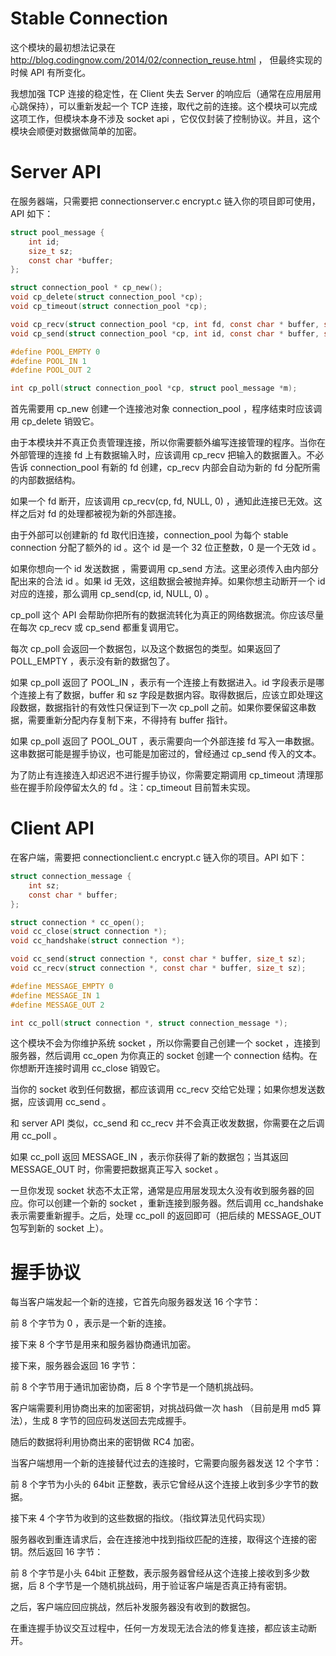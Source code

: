 Stable Connection
=================

这个模块的最初想法记录在 http://blog.codingnow.com/2014/02/connection_reuse.html ， 但最终实现的时候 API 有所变化。

我想加强 TCP 连接的稳定性，在 Client 失去 Server 的响应后（通常在应用层用心跳保持），可以重新发起一个 TCP 连接，取代之前的连接。这个模块可以完成这项工作，但模块本身不涉及 socket api ，它仅仅封装了控制协议。并且，这个模块会顺便对数据做简单的加密。

Server API
==========

在服务器端，只需要把 connectionserver.c encrypt.c 链入你的项目即可使用，API 如下：

```C
struct pool_message {
	int id;
	size_t sz;
	const char *buffer;
};

struct connection_pool * cp_new();
void cp_delete(struct connection_pool *cp);
void cp_timeout(struct connection_pool *cp);

void cp_recv(struct connection_pool *cp, int fd, const char * buffer, size_t sz);
void cp_send(struct connection_pool *cp, int id, const char * buffer, size_t sz);

#define POOL_EMPTY 0
#define POOL_IN 1
#define POOL_OUT 2

int cp_poll(struct connection_pool *cp, struct pool_message *m);
```

首先需要用 cp_new 创建一个连接池对象 connection_pool ，程序结束时应该调用 cp_delete 销毁它。

由于本模块并不真正负责管理连接，所以你需要额外编写连接管理的程序。当你在外部管理的连接 fd 上有数据输入时，应该调用 cp_recv 把输入的数据置入。不必告诉 connection_pool 有新的 fd 创建，cp_recv 内部会自动为新的 fd 分配所需的内部数据结构。

如果一个 fd 断开，应该调用 cp_recv(cp, fd, NULL, 0) ，通知此连接已无效。这样之后对 fd 的处理都被视为新的外部连接。

由于外部可以创建新的 fd 取代旧连接，connection_pool 为每个 stable connection 分配了额外的 id 。这个 id 是一个 32 位正整数，0 是一个无效 id 。

如果你想向一个 id 发送数据 ，需要调用 cp_send 方法。这里必须传入由内部分配出来的合法 id 。如果 id 无效，这组数据会被抛弃掉。如果你想主动断开一个 id 对应的连接，那么调用 cp_send(cp, id, NULL, 0) 。

cp_poll 这个 API 会帮助你把所有的数据流转化为真正的网络数据流。你应该尽量在每次 cp_recv 或 cp_send 都重复调用它。

每次 cp_poll 会返回一个数据包，以及这个数据包的类型。如果返回了 POLL_EMPTY ，表示没有新的数据包了。

如果 cp_poll 返回了 POOL_IN ，表示有一个连接上有数据进入。id 字段表示是哪个连接上有了数据，buffer 和 sz 字段是数据内容。取得数据后，应该立即处理这段数据，数据指针的有效性只保证到下一次 cp_poll 之前。如果你要保留这串数据，需要重新分配内存复制下来，不得持有 buffer 指针。

如果 cp_poll 返回了 POOL_OUT ，表示需要向一个外部连接 fd 写入一串数据。这串数据可能是握手协议，也可能是加密过的，曾经通过 cp_send 传入的文本。

为了防止有连接连入却迟迟不进行握手协议，你需要定期调用 cp_timeout 清理那些在握手阶段停留太久的 fd 。注：cp_timeout 目前暂未实现。

Client API
==========

在客户端，需要把 connectionclient.c encrypt.c 链入你的项目。API 如下：

```C
struct connection_message {
	int sz;
	const char * buffer;
};

struct connection * cc_open();
void cc_close(struct connection *);
void cc_handshake(struct connection *);

void cc_send(struct connection *, const char * buffer, size_t sz);
void cc_recv(struct connection *, const char * buffer, size_t sz);

#define MESSAGE_EMPTY 0
#define MESSAGE_IN 1
#define MESSAGE_OUT 2

int cc_poll(struct connection *, struct connection_message *);
```

这个模块不会为你维护系统 socket ，所以你需要自己创建一个 socket ，连接到服务器，然后调用 cc_open 为你真正的 socket 创建一个 connection 结构。在你想断开连接时调用 cc_close 销毁它。

当你的 socket 收到任何数据，都应该调用 cc_recv 交给它处理；如果你想发送数据，应该调用 cc_send 。

和 server API 类似，cc_send 和 cc_recv 并不会真正收发数据，你需要在之后调用 cc_poll 。

如果 cc_poll 返回 MESSAGE_IN ，表示你获得了新的数据包；当其返回 MESSAGE_OUT 时，你需要把数据真正写入 socket 。

一旦你发现 socket 状态不太正常，通常是应用层发现太久没有收到服务器的回应。你可以创建一个新的 socket ，重新连接到服务器。然后调用 cc_handshake 表示需要重新握手。之后，处理 cc_poll 的返回即可（把后续的 MESSAGE_OUT 包写到新的 socket 上）。

握手协议
========

每当客户端发起一个新的连接，它首先向服务器发送 16 个字节：

前 8 个字节为 0 ，表示是一个新的连接。

接下来 8 个字节是用来和服务器协商通讯加密。

接下来，服务器会返回 16 字节：

前 8 个字节用于通讯加密协商，后 8 个字节是一个随机挑战码。

客户端需要利用协商出来的加密密钥，对挑战码做一次 hash （目前是用 md5 算法），生成 8 字节的回应码发送回去完成握手。

随后的数据将利用协商出来的密钥做 RC4 加密。

当客户端想用一个新的连接替代过去的连接时，它需要向服务器发送 12 个字节：

前 8 个字节为小头的 64bit 正整数，表示它曾经从这个连接上收到多少字节的数据。

接下来 4 个字节为收到的这些数据的指纹。（指纹算法见代码实现）

服务器收到重连请求后，会在连接池中找到指纹匹配的连接，取得这个连接的密钥。然后返回 16 字节：

前 8 个字节是小头 64bit 正整数，表示服务器曾经从这个连接上接收到多少数据，后 8 个字节是一个随机挑战码，用于验证客户端是否真正持有密钥。

之后，客户端应回应挑战，然后补发服务器没有收到的数据包。

在重连握手协议交互过程中，任何一方发现无法合法的修复连接，都应该主动断开。











